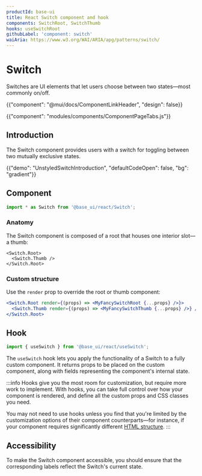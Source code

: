 ```yaml
---
productId: base-ui
title: React Switch component and hook
components: SwitchRoot, SwitchThumb
hooks: useSwitchRoot
githubLabel: 'component: switch'
waiAria: https://www.w3.org/WAI/ARIA/apg/patterns/switch/
---
```


# Switch

<p class="description">Switches are UI elements that let users choose between two states—most commonly on/off.</p>

{{"component": "@mui/docs/ComponentLinkHeader", "design": false}}

{{"component": "modules/components/ComponentPageTabs.js"}}

## Introduction

The Switch component provides users with a switch for toggling between two mutually exclusive states.

{{"demo": "UnstyledSwitchIntroduction", "defaultCodeOpen": false, "bg": "gradient"}}

## Component

```jsx
import * as Switch from '@base_ui/react/Switch';
```

### Anatomy

The Switch component is composed of a root that houses one interior slot—a thumb:

```tsx
<Switch.Root>
  <Switch.Thumb />
</Switch.Root>
```

### Custom structure

Use the `render` prop to override the root or thumb component:

```jsx
<Switch.Root render={(props) => <MyFancySwitchRoot {...props} />}>
  <Switch.Thumb render={(props) => <MyFancySwitchThumb {...props} />} />
</Switch.Root>
```

## Hook

```js
import { useSwitch } from '@base_ui/react/useSwitch';
```

The `useSwitch` hook lets you apply the functionality of a Switch to a fully custom component.
It returns props to be placed on the custom component, along with fields representing the component's internal state.

:::info
Hooks give you the most room for customization, but require more work to implement.
With hooks, you can take full control over how your component is rendered, and define all the custom props and CSS classes you need.

You may not need to use hooks unless you find that you're limited by the customization options of their component counterparts—for instance, if your component requires significantly different [HTML structure](#anatomy).
:::

## Accessibility

To make the Switch component accessible, you should ensure that the corresponding labels reflect the Switch's current state.
